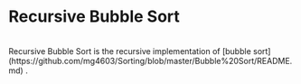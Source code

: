 # Recursive Bubble Sort
<br>
Recursive Bubble Sort is the recursive implementation of [bubble sort](https://github.com/mg4603/Sorting/blob/master/Bubble%20Sort/README.md) . 

<br>
